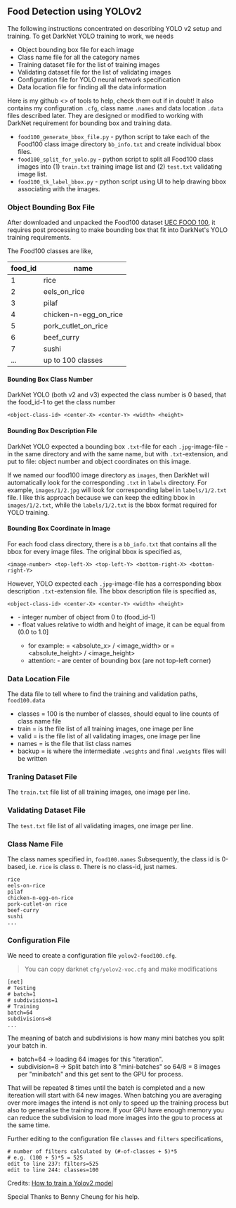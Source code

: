 ## Food Detection using YOLOv2
The following instructions concentrated on describing YOLO v2 setup and training.
To get DarkNet YOLO training to work, we needs

* Object bounding box file for each image
* Class name file for all the category names
* Training dataset file for the list of training images
* Validating dataset file for the list of validating images
* Configuration file for YOLO neural network specification
* Data location file for finding all the data information

Here is my github <> of tools to help, check them out if in doubt! It also contains my configuration `.cfg`, class name `.names` and data location `.data` files described later.
They are designed or modified to working with DarkNet requirement for bounding box and training data.
* `food100_generate_bbox_file.py` - python script to take each of the Food100 class image directory `bb_info.txt` and create individual bbox files.
* `food100_split_for_yolo.py` - python script to split all Food100 class images into (1) `train.txt` training image list and (2) `test.txt` validating image list.
* `food100_tk_label_bbox.py` - python script using UI to help drawing bbox associating with the images.

### Object Bounding Box File
After downloaded and unpacked the Food100 dataset [UEC FOOD 100](http://foodcam.mobi/dataset100.html),
it requires post processing to make bounding box that fit into DarkNet's YOLO training requirements.

The Food100 classes are like,

| food_id | name |
|----|------|
| 1	| rice
| 2	| eels_on_rice
| 3	| pilaf
| 4	| chicken-n-egg_on_rice
| 5	| pork_cutlet_on_rice
| 6	| beef_curry
| 7	| sushi
| ... | up to 100 classes

#### Bounding Box Class Number
DarkNet YOLO (both v2 and v3) expected the class number is 0 based, that the food_id-1 to get the class number

```
<object-class-id> <center-X> <center-Y> <width> <height>
```

#### Bounding Box Description File
DarkNet YOLO expected a bounding box `.txt`-file for each `.jpg`-image-file - in the same directory and with the same name, but with `.txt`-extension, and put to file: object number and object coordinates on this image.

If we named our food100 image directory as `images`, then DarkNet will automatically look for the corresponding `.txt` in `labels` directory. For example, `images/1/2.jpg` will look for corresponding label in `labels/1/2.txt` file. I like this approach because we can keep the editing bbox in `images/1/2.txt`, while the `labels/1/2.txt` is the bbox format required for YOLO training.

#### Bounding Box Coordinate in Image
For each food class directory, there is a `bb_info.txt` that contains all the bbox for every image files. The original bbox is specified as,

```
<image-number> <top-left-X> <top-left-Y> <bottom-right-X> <bottom-right-Y>
```

However, YOLO expected each `.jpg`-image-file has a corresponding bbox description `.txt`-extension file. The bbox description file is specified as,

```
<object-class-id> <center-X> <center-Y> <width> <height>
```

* <object-class-id> - integer number of object from 0 to (food_id-1)
* <center-X> <center-Y> <width> <height> - float values relative to width and height of image, it can be equal from (0.0 to 1.0]
  * for example: <x> = <absolute_x> / <image_width> or <height> = <absolute_height> / <image_height>
  * attention: <center-X> <center-Y> - are center of bounding box (are not top-left corner)


### Data Location File
The data file to tell where to find the training and validation paths, `food100.data`

* classes = 100 is the number of classes, should equal to line counts of class name file
* train = <path> is the file list of all training images, one image per line
* valid = <path> is the file list of all validating images, one image per line
* names = <path> is the file that list class names
* backup = <path> is where the intermediate `.weights` and final `.weights` files will be written


### Traning Dataset File
The `train.txt` file list of all training images, one image per line.


### Validating Dataset File
The `test.txt` file list of all validating images, one image per line.


### Class Name File
The class names specified in, `food100.names`
Subsequently, the class id is 0-based, i.e. `rice` is class `0`.
There is no class-id, just names.

```
rice
eels-on-rice
pilaf
chicken-n-egg-on-rice
pork-cutlet-on rice
beef-curry
sushi
...
```

### Configuration File
We need to create a configuration file `yolov2-food100.cfg`.
> You can copy darknet `cfg/yolov2-voc.cfg` and make modifications

```
[net]
# Testing
# batch=1
# subdivisions=1
# Training
batch=64
subdivisions=8
...
```

The meaning of batch and subdivisions is how many mini batches
you split your batch in.

* batch=64 -> loading 64 images for this "iteration".
* subdivision=8 -> Split batch into 8 "mini-batches" so 64/8 = 8 images per "minibatch" and this get sent to the GPU for process.

That will be repeated 8 times until the batch is completed and a new itereation will start with 64 new images. When batching you are averaging over more images the intend is not only to speed up the training process but also to generalise the training more.
If your GPU have enough memory you can reduce the subdivision to load more images into the gpu to process at the same time.

Further editing to the configuration file `classes` and `filters` specifications,

```
# number of filters calculated by (#-of-classes + 5)*5
# e.g. (100 + 5)*5 = 525
edit to line 237: filters=525
edit to line 244: classes=100
```
Credits:
[How to train a Yolov2 model](https://timebutt.github.io/static/how-to-train-yolov2-to-detect-custom-objects/)

Special Thanks to Benny Cheung for his help.
